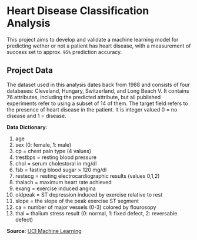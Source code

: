 # Heart Disease Classification Analysis

This project aims to develop and validate a machine learning model for predicting wether or not a patient has heart disease, with a measurement of success set to approx. `95%` prediction accuracy.

## Project Data
The dataset used in this analysis dates back from 1988 and consists of four databases: Cleveland, Hungary, Switzerland, and Long Beach V. It contains 76 attributes, including the predicted attribute, but all published experiments refer to using a subset of 14 of them. The target field refers to the presence of heart disease in the patient. It is integer valued 0 = no disease and 1 = disease.

<b>Data Dictionary</b>:
1. age
2. sex (0: female, 1: male)
3. cp = chest pain type (4 values)
4. trestbps = resting blood pressure
5. chol = serum cholestoral in mg/dl
6. fsb = fasting blood sugar > 120 mg/dl
7. restecg = resting electrocardiographic results (values 0,1,2)
8. thalach = maximum heart rate achieved
9. exang = exercise induced angina
10. oldpeak = ST depression induced by exercise relative to rest
11. slope = the slope of the peak exercise ST segment
12. ca = number of major vessels (0-3) colored by flourosopy
13. thal = thalium stress result (0: normal, 1: fixed defect, 2: reversable defect)

<b>Source</b>: <a href='https://archive.ics.uci.edu/dataset/45/heart+disease'>UCI Machine Learning</a>









